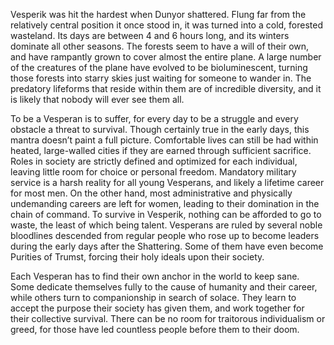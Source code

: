 Vesperik was hit the hardest when Dunyor shattered. Flung far from the relatively central position it once stood in, it was turned into a cold, forested wasteland. Its days are between 4 and 6 hours long, and its winters dominate all other seasons. The forests seem to have a will of their own, and have rampantly grown to cover almost the entire plane. A large number of the creatures of the plane have evolved to be bioluminescent, turning those forests into starry skies just waiting for someone to wander in. The predatory lifeforms that reside within them are of incredible diversity, and it is likely that nobody will ever see them all.

To be a Vesperan is to suffer, for every day to be a struggle and every obstacle a threat to survival. Though certainly true in the early days, this mantra doesn’t paint a full picture. Comfortable lives can still be had within heated, large-walled cities if they are earned through sufficient sacrifice. Roles in society are strictly defined and optimized for each individual, leaving little room for choice or personal freedom. Mandatory military service is a harsh reality for all young Vesperans, and likely a lifetime career for most men. On the other hand, most administrative and physically undemanding careers are left for women, leading to their domination in the chain of command. To survive in Vesperik, nothing can be afforded to go to waste, the least of which being talent. Vesperans are ruled by several noble bloodlines descended from regular people who rose up to become leaders during the early days after the Shattering. Some of them have even become Purities of Trumst, forcing their holy ideals upon their society.

Each Vesperan has to find their own anchor in the world to keep sane. Some dedicate themselves fully to the cause of humanity and their career, while others turn to companionship in search of solace. They learn to accept the purpose their society has given them, and work together for their collective survival. There can be no room for traitorous individualism or greed, for those have led countless people before them to their doom.
